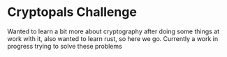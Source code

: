# Cryptopals Challenge

Wanted to learn a bit more about cryptography after doing some things at work with it,
also wanted to learn rust, so here we go. Currently a work in progress trying to solve 
these problems
